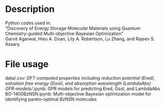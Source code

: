 # Description
Python codes used in:\
"Discovery of Energy Storage Molecular Materials using Quantum Chemistry-guided Multi-objective Bayesian Optimization"\
Garvit Agarwal, Hieu A. Doan, Lily A. Robertson, Lu Zhang, and Rajeev S. Assary.
# File usage
data/*.csv: DFT-computed properties including reduction potential (Ered), solvation free energy (Gsol), and absorption wavelength (LambdaAbs)\
GPR-models/*.ipynb: GPR models for predicting Ered, Gsol, and LambdaAbs\
BO-1400BzNSN.ipynb: Multi-objective Bayesian optimization model for identifying pareto-optimal BzNSN molecules
